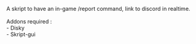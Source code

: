 A skript to have an in-game /report command, link to discord in realtime.<br><br>Addons required : <br> - Disky <br> - Skript-gui 
